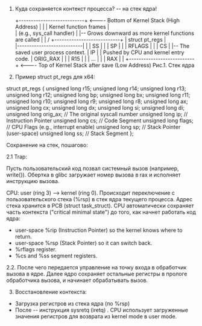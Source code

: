 1. Куда сохраняется контекст процесса? -- на стек ядра!

     +---------------------------+   <---- Bottom of Kernel Stack (High Address)
     |                           |
     |  Kernel function frames   | \
     |  (e.g., sys_call handler) |  |-- Grows downward as more kernel functions are called
     |                           | /
     +---------------------------+
     |        struct pt_regs     | \
     |---------------------------|  |
     |           SS              |  |
     |           SP              |  |
     |         RFLAGS            |  |
     |           CS              |  |-- The saved user process context.
     |           IP              |  |   Pushed by CPU and kernel entry code.
     |        ORIG_RAX           |  |
     |           R15             |  |
     |           ...             |  |
     |           RAX             |  |
     +---------------------------+   <---- Top of Kernel Stack after save (Low Address)
                Рис.1. Стек ядра

2. Пример struct pt_regs для x64:

struct pt_regs {
    unsigned long r15;
    unsigned long r14;
    unsigned long r13;
    unsigned long r12;
    unsigned long bp;
    unsigned long bx;
    unsigned long r11;
    unsigned long r10;
    unsigned long r9;
    unsigned long r8;
    unsigned long ax;
    unsigned long cx;
    unsigned long dx;
    unsigned long si;
    unsigned long di;
    unsigned long orig_ax; // The original syscall number
    unsigned long ip;      // Instruction Pointer
    unsigned long cs;      // Code Segment
    unsigned long flags;   // CPU Flags (e.g., interrupt enable)
    unsigned long sp;      // Stack Pointer (user-space)
    unsigned long ss;      // Stack Segment
};

Сохранение на стек, пошагово:

2.1 Trap:

Пусть пользовательский код позвал системный вызов (например, write()). Обертка в glibc загружает номер вызова в rax и исполняет инструкцию вызова.

CPU:  user (ring 3) -->  kernel (ring 0).
Происходит переключение с пользовательского стека (%rsp) в стек ядра текущего процесса. Адрес стека хранится в PCB (struct task_struct).
CPU автоматически сохраняет часть контекста ("critical minimal state") до того, как начнет работать код ядра:

- user-space %rip (Instruction Pointer) so the kernel knows where to return.
- user-space %rsp (Stack Pointer) so it can switch back.
- %rflags register.
- %cs and %ss segment registers.
 
2.2. После чего передается управление на точку входа в обработчик вызова в ядре.
Далее ядро сохраняет остальные регистры в прологе обработчика вызова, и начинает обрабатывать вызов.


3. Восстановление контекста:
   
- Загрузка регистров из стека ядра (по %rsp)
- После -- инструкция sysretq (iretq) . CPU использует загруженные значения регистров для возврата из kernel mode в user mode.
